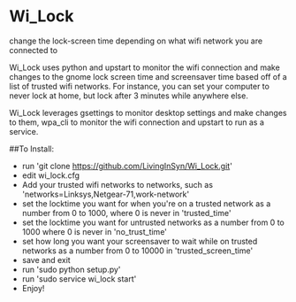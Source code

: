 # Wi_Lock
change the lock-screen time depending on what wifi network you are connected to

Wi_Lock uses python and upstart to monitor the wifi connection and make changes to the gnome lock screen time and screensaver time based off of a list of trusted wifi networks. For instance, you can set your computer to never lock at home, but lock after 3 minutes while anywhere else. 

Wi_Lock leverages gsettings to monitor desktop settings and make changes to them, wpa_cli to monitor the wifi connection and upstart to run as a service.

##To Install:
* run 'git clone https://github.com/LivingInSyn/Wi_Lock.git'
* edit wi_lock.cfg
 * Add your trusted wifi networks to networks, such as 'networks=Linksys,Netgear-71,work-network'
 * set the locktime you want for when you're on a trusted network as a number from 0 to 1000, where 0 is never in 'trusted_time'
 * set the locktime you want for untrusted networks as a number from 0 to 1000 where 0 is never in 'no_trust_time'
 * set how long you want your screensaver to wait while on trusted networks as a number from 0 to 10000 in 'trusted_screen_time'
 * save and exit
* run 'sudo python setup.py'
* run 'sudo service wi_lock start'
* Enjoy!
